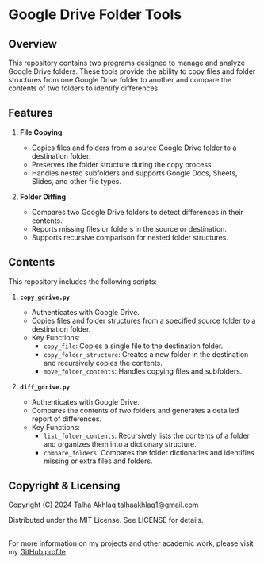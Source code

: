 # Google Drive Folder Tools

## Overview

This repository contains two programs designed to manage and analyze Google Drive folders. These tools provide the ability to copy files and folder structures from one Google Drive folder to another and compare the contents of two folders to identify differences.

## Features

1. **File Copying**  
   - Copies files and folders from a source Google Drive folder to a destination folder.
   - Preserves the folder structure during the copy process.
   - Handles nested subfolders and supports Google Docs, Sheets, Slides, and other file types.

2. **Folder Diffing**  
   - Compares two Google Drive folders to detect differences in their contents.
   - Reports missing files or folders in the source or destination.
   - Supports recursive comparison for nested folder structures.

## Contents

This repository includes the following scripts:

1. **`copy_gdrive.py`**  
   - Authenticates with Google Drive.
   - Copies files and folder structures from a specified source folder to a destination folder.
   - Key Functions:
     - `copy_file`: Copies a single file to the destination folder.
     - `copy_folder_structure`: Creates a new folder in the destination and recursively copies the contents.
     - `move_folder_contents`: Handles copying files and subfolders.

2. **`diff_gdrive.py`**  
   - Authenticates with Google Drive.
   - Compares the contents of two folders and generates a detailed report of differences.
   - Key Functions:
     - `list_folder_contents`: Recursively lists the contents of a folder and organizes them into a dictionary structure.
     - `compare_folders`: Compares the folder dictionaries and identifies missing or extra files and folders.

## Copyright & Licensing

Copyright (C) 2024 Talha Akhlaq <talhaakhlaq1@gmail.com>

Distributed under the MIT License. See LICENSE for details.
##

For more information on my projects and other academic work, please visit my [GitHub profile](https://github.com/TalhaAkhlaq).

